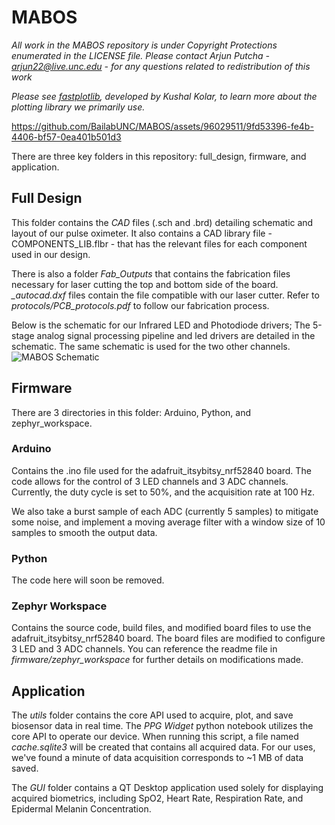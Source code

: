 # MABOS
*All work in the MABOS repository is under Copyright Protections enumerated in the LICENSE file. Please contact Arjun Putcha - arjun22@live.unc.edu - for any questions related to redistribution of this work*

*Please see [fastplotlib](https://github.com/kushalkolar/fastplotlib/tree/master), developed by Kushal Kolar, to learn more about the plotting library we primarily use.*

https://github.com/BailabUNC/MABOS/assets/96029511/9fd53396-fe4b-4406-bf57-0ea401b501d3

There are three key folders in this repository: full_design, firmware, and application.

## Full Design
This folder contains the *CAD* files (.sch and .brd) detailing schematic and layout of our pulse oximeter. It also contains a CAD library file - COMPONENTS_LIB.flbr - that has the relevant files for each component used in our design.

There is also a folder *Fab_Outputs* that contains the fabrication files necessary for laser cutting the top and bottom side of the board. *_autocad.dxf* files contain the file compatible with our laser cutter. Refer to *protocols/PCB_protocols.pdf* to follow our fabrication process.

Below is the schematic for our Infrared LED and Photodiode drivers; The 5-stage analog signal processing pipeline and led drivers are detailed in the schematic. The same schematic is used for the two other channels.
![MABOS Schematic](https://github.com/BailabUNC/MABOS/assets/96029511/2681ffe2-fd34-4c9b-8cab-0c1aee78ead5)


## Firmware
There are 3 directories in this folder: Arduino, Python, and zephyr_workspace.

### Arduino
Contains the .ino file used for the adafruit_itsybitsy_nrf52840 board. The code allows for the control of 3 LED channels and 3 ADC channels. Currently, the duty cycle is set to 50%, and the acquisition rate at 100 Hz.

We also take a burst sample of each ADC (currently 5 samples) to mitigate some noise, and implement a moving average filter with a window size of 10 samples to smooth the output data.

### Python
The code here will soon be removed.

### Zephyr Workspace
Contains the source code, build files, and modified board files to use the adafruit_itsybitsy_nrf52840 board. The board files are modified to configure 3 LED and 3 ADC channels. You can reference the readme file in *firmware/zephyr_workspace* for further details on modifications made.

## Application
The *utils* folder contains the core API used to acquire, plot, and save biosensor data in real time. The *PPG Widget* python notebook utilizes the core API to operate our device. When running this script, a file named *cache.sqlite3* will be created that contains all acquired data. For our uses, we've found a minute of data acquisition corresponds to ~1 MB of data saved.

The *GUI* folder contains a QT Desktop application used solely for displaying acquired biometrics, including SpO2, Heart Rate, Respiration Rate, and Epidermal Melanin Concentration.

